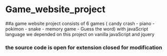 # Game_website_project
##a game website project consists of 6 games ( candy crash - piano - pokimon - snake - memory game - Guess the word)  with javaScript language
we depended on this project on vanilla javaScript and jquery 
### the source code is open for extension closed for modification 

